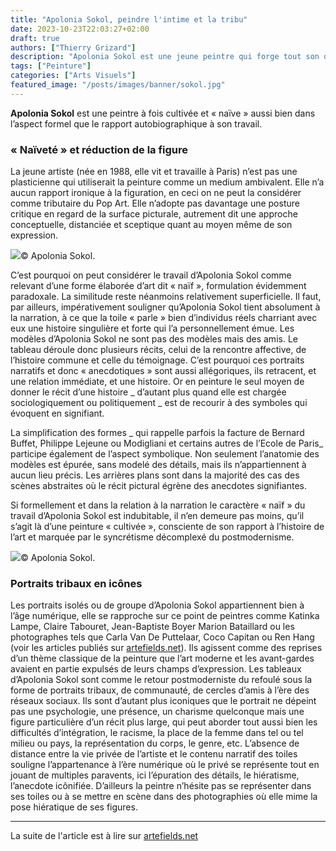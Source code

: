 ```yaml
---
title: "Apolonia Sokol, peindre l'intime et la tribu"
date: 2023-10-23T22:03:27+02:00
draft: true
authors: ["Thierry Grizard"]
description: "Apolonia Sokol est une jeune peintre qui forge tout son oeuvre sur le portrait et l'autoportrait où elle dresse la description intime de sa tribu."
tags: ["Peinture"]
categories: ["Arts Visuels"]
featured_image: "/posts/images/banner/sokol.jpg"
---
```


**Apolonia Sokol** est une peintre à fois cultivée et « naïve » aussi bien dans l’aspect formel que le rapport autobiographique à son travail.

### « Naïveté » et réduction de la figure

La jeune artiste (née en 1988, elle vit et travaille à Paris) n’est pas une plasticienne qui utiliserait la peinture comme un medium ambivalent. Elle n’a aucun rapport ironique à la figuration, en ceci on ne peut la considérer comme tributaire du Pop Art. Elle n’adopte pas davantage une posture critique en regard de la surface picturale, autrement dit une approche conceptuelle, distanciée et sceptique quant au moyen même de son expression.

![](/posts/images/sokol/apolonia-sokol-paintings-contemporary-art.006.jpg)© Apolonia Sokol.

C’est pourquoi on peut considérer le travail d’Apolonia Sokol comme relevant d’une forme élaborée d’art dit « naïf », formulation évidemment paradoxale. La similitude reste néanmoins relativement superficielle. Il faut, par ailleurs, impérativement souligner qu’Apolonia Sokol tient absolument à la narration, à ce que la toile « parle » bien d’individus réels charriant avec eux une histoire singulière et forte qui l’a personnellement émue. Les modèles d’Apolonia Sokol ne sont pas des modèles mais des amis. Le tableau déroule donc plusieurs récits, celui de la rencontre affective, de l’histoire commune et celle du témoignage. C’est pourquoi ces portraits narratifs et donc « anecdotiques » sont aussi allégoriques, ils retracent, et une relation immédiate, et une histoire. Or en peinture le seul moyen de donner le récit d’une histoire _ d’autant plus quand elle est chargée sociologiquement ou politiquement _ est de recourir à des symboles qui évoquent en signifiant.

La simplification des formes _ qui rappelle parfois la facture de Bernard Buffet, Philippe Lejeune ou Modigliani et certains autres de l’Ecole de Paris_ participe également de l’aspect symbolique. Non seulement l’anatomie des modèles est épurée, sans modelé des détails, mais ils n’appartiennent à aucun lieu précis. Les arrières plans sont dans la majorité des cas des scènes abstraites où le récit pictural égrène des anecdotes signifiantes.

Si formellement et dans la relation à la narration le caractère « naïf » du travail d’Apolonia Sokol est indubitable, il n’en demeure pas moins, qu’il s’agit là d’une peinture « cultivée », consciente de son rapport à l’histoire de l’art et marquée par le syncrétisme décomplexé du postmodernisme.

![](/posts/images/sokol/apolonia-sokol-paintings-contemporary-art.002-1.jpg)© Apolonia Sokol.

### Portraits tribaux en icônes

Les portraits isolés ou de groupe d’Apolonia Sokol appartiennent bien à l’âge numérique, elle se rapproche sur ce point de peintres comme Katinka Lampe, Claire Tabouret, Jean-Baptiste Boyer  Marion Bataillard  ou les photographes tels que Carla Van De Puttelaar, Coco Capitan ou Ren Hang (voir les articles publiés sur [artefields.net](https://www.artefields.net)). Ils agissent comme des reprises d’un thème classique de la peinture que l’art moderne et les avant-gardes avaient en partie expulsés de leurs champs d’expression. Les tableaux d’Apolonia Sokol sont comme le retour postmoderniste du refoulé sous la forme de portraits tribaux, de communauté, de cercles d’amis à l’ère des réseaux sociaux. Ils sont d’autant plus iconiques que le portrait ne dépeint pas une psychologie, une présence, un charisme quelconque mais une figure particulière d’un récit plus large, qui peut aborder tout aussi bien les difficultés d’intégration, le racisme, la place de la femme dans tel ou tel milieu ou pays, la représentation du corps, le genre, etc. L’absence de distance entre la vie privée de l’artiste et le contenu narratif des toiles souligne l’appartenance à l’ère numérique où le privé se représente tout en jouant de multiples paravents, ici l’épuration des détails, le hiératisme, l’anecdote icônifiée. D’ailleurs la peintre n’hésite pas se représenter dans ses toiles ou à se mettre en scène dans des photographies où elle mime la pose hiératique de ses figures.

---

La suite de l'article est à lire sur [artefields.net](https://www.artefields.net/apolonia-sokol-portrait-autoportrait/)